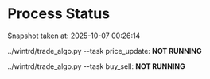 # Process Status

Snapshot taken at: 2025-10-07 00:26:14

../wintrd/trade_algo.py --task price_update: **NOT RUNNING**

../wintrd/trade_algo.py --task buy_sell: **NOT RUNNING**

